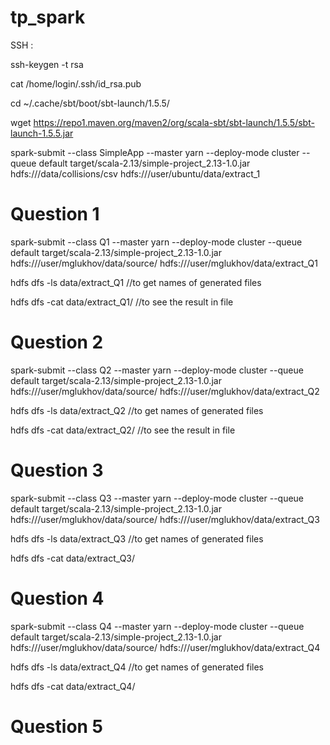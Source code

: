 # tp_spark

SSH : 


ssh-keygen -t rsa


cat /home/login/.ssh/id_rsa.pub


cd  ~/.cache/sbt/boot/sbt-launch/1.5.5/


wget https://repo1.maven.org/maven2/org/scala-sbt/sbt-launch/1.5.5/sbt-launch-1.5.5.jar


spark-submit --class SimpleApp     --master yarn     --deploy-mode cluster     --queue default     target/scala-2.13/simple-project_2.13-1.0.jar hdfs:///data/collisions/csv hdfs:///user/ubuntu/data/extract_1


# Question 1
spark-submit --class Q1 --master yarn --deploy-mode cluster --queue default target/scala-2.13/simple-project_2.13-1.0.jar hdfs:///user/mglukhov/data/source/ hdfs:///user/mglukhov/data/extract_Q1

hdfs dfs -ls data/extract_Q1 //to get names of generated files

hdfs dfs -cat data/extract_Q1/<gotten name form previous command> //to see the result in file


# Question 2
spark-submit --class Q2 --master yarn --deploy-mode cluster --queue default target/scala-2.13/simple-project_2.13-1.0.jar hdfs:///user/mglukhov/data/source/ hdfs:///user/mglukhov/data/extract_Q2

hdfs dfs -ls data/extract_Q2 //to get names of generated files

hdfs dfs -cat data/extract_Q2/<gotten name form previous command> //to see the result in file

# Question 3
spark-submit --class Q3 --master yarn --deploy-mode cluster --queue default target/scala-2.13/simple-project_2.13-1.0.jar hdfs:///user/mglukhov/data/source/ hdfs:///user/mglukhov/data/extract_Q3

hdfs dfs -ls data/extract_Q3 //to get names of generated files

hdfs dfs -cat data/extract_Q3/<gotten name form previous command>


# Question 4
spark-submit --class Q4 --master yarn --deploy-mode cluster --queue default target/scala-2.13/simple-project_2.13-1.0.jar hdfs:///user/mglukhov/data/source/ hdfs:///user/mglukhov/data/extract_Q4

hdfs dfs -ls data/extract_Q4 //to get names of generated files

hdfs dfs -cat data/extract_Q4/<gotten name form previous command>


# Question 5


